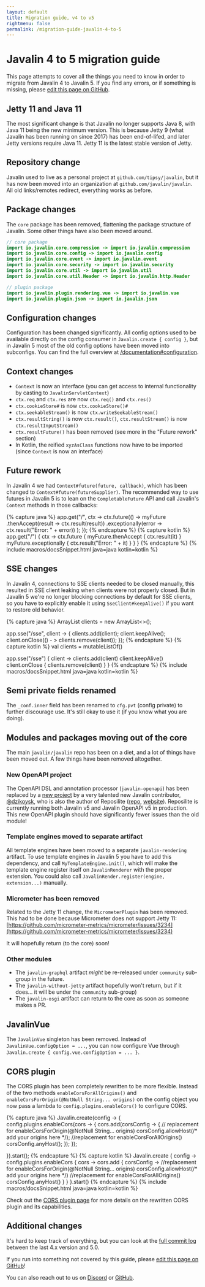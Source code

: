 ```yaml
---
layout: default
title: Migration guide, v4 to v5
rightmenu: false
permalink: /migration-guide-javalin-4-to-5
---
```


<h1 class="no-margin-top">Javalin 4 to 5 migration guide</h1>
This page attempts to cover all the things you need to know in order to migrate from Javalin 4 to Javalin 5.
If you find any errors, or if something is missing, please <a href="{{site.repourl}}/blob/master/{{page.path}}">edit this page on GitHub</a>.

## Jetty 11 and Java 11
The most significant change is that Javalin no longer supports Java 8, with Java 11 being the new minimum version.
This is because Jetty 9 (what Javalin has been running on since 2017) has been end-of-lifed, and later Jetty versions
require Java 11. Jetty 11 is the latest stable version of Jetty.

## Repository change
Javalin used to live as a personal project at `github.com/tipsy/javalin`, but it has now been moved into an
organization at `github.com/javalin/javalin`. All old links/remotes redirect, everything works as before.

## Package changes
The `core` package has been removed, flattening the package structure of Javalin.
Some other things have also been moved around.

```java
// core package
import io.javalin.core.compression -> import io.javalin.compression
import io.javalin.core.config -> import io.javalin.config
import io.javalin.core.event -> import io.javalin.event
import io.javalin.core.security -> import io.javalin.security
import io.javalin.core.util -> import io.javalin.util
import io.javalin.core.util.Header -> import io.javalin.http.Header

// plugin package
import io.javalin.plugin.rendering.vue -> import io.javalin.vue
import io.javalin.plugin.json -> import io.javalin.json
```

## Configuration changes
Configuration has been changed significantly. All config options used to be available
directly on the config consumer in `Javalin.create { config }`, but in Javalin 5 most
of the old config options have been moved into subconfigs. You can find the full overview at
[/documentation#configuration](/documentation#configuration).

## Context changes
* `Context` is now an interface (you can get access to internal functionality by casting to `JavalinServletContext`)
* `ctx.req` and `ctx.res` are now `ctx.req()` and `ctx.res()`
* `ctx.cookieStore#` is now `ctx.cookieStore()#`
* `ctx.seekableStream()` is now `ctx.writeSeekableStream()`
* `ctx.resultString()` is now `ctx.result()`, `ctx.resultStream()` is now `ctx.resultInputStream()`
* `ctx.resultFuture()` has been removed (see more in the "Future rework" section)
* In Kotlin, the reified `xyzAsClass` functions now have to be imported (since `Context` is now an interface)

## Future rework
In Javalin 4 we had `Context#future(future, callback)`,
which has been changed to `Context#future(futureSupplier)`. The recommended
way to use futures in Javalin 5 is to lean on the `CompletableFuture` API and
call Javalin's `Context` methods in those callbacks:

{% capture java %}
app.get("/", ctx ->
    ctx.future(() -> myFuture
        .thenAccept(result -> ctx.result(result))
        .exceptionally(error -> ctx.result("Error: " + error))
    );
});
{% endcapture %}
{% capture kotlin %}
app.get("/") { ctx ->
    ctx.future {
        myFuture.thenAccept { ctx.result(it) }
        myFuture.exceptionally { ctx.result("Error: " + it) }
    }
}
{% endcapture %}
{% include macros/docsSnippet.html java=java kotlin=kotlin %}

## SSE changes
In Javalin 4, connections to SSE clients needed to be closed manually, this resulted in SSE client leaking when clients were not properly closed.
But in Javalin 5 we're no longer blocking connections by default for SSE clients, so you have to explicitly enable it using `SseClient#keepAlive()` if you want to restore old behavior.

{% capture java %}
ArrayList<SseClient> clients = new ArrayList<>();

app.sse("/sse", client -> {
    clients.add(client);
    client.keepAlive();
    client.onClose(() - > clients.remove(client));
});
{% endcapture %}
{% capture kotlin %}
val clients = mutableListOf<SseClient>()

app.sse("/sse") { client ->
    clients.add(client)
    client.keepAlive()
    client.onClose { clients.remove(client) }
} 
{% endcapture %}
{% include macros/docsSnippet.html java=java kotlin=kotlin %}

## Semi private fields renamed
The `_conf.inner` field has been renamed to `cfg.pvt` (config private) to
further discourage use. It's still okay to use it (if you know what you are doing).

## Modules and packages moving out of the core
The main `javalin/javalin` repo has been on a diet, and a lot of things have been moved out.
A few things have been removed altogether.

### New OpenAPI project
The OpenAPI DSL and annotation processor (`javalin-openapi`) has been replaced by a
[new project](https://github.com/javalin/javalin-openapi) by a very talented
new Javalin contributor, [@dzikoysk](https://github.com/dzikoysk), who is also the author
of Reposilite ([repo](https://github.com/dzikoysk/reposilite), [website](https://reposilite.com/)).
Reposilite is currently running both
Javalin v5 and Javalin OpenAPI v5 in production.
This new OpenAPI plugin should have significantly fewer issues than the old module!

### Template engines moved to separate artifact
All template engines have been moved to a separate `javalin-rendering` artifact.
To use template engines in Javalin 5 you have to add this dependency, and call `MyTemplateEngine.init()`,
which will make the template engine register itself on `JavalinRenderer` with the proper extension.
You could also call `JavalinRender.register(engine, extension...)` manually.

### Micrometer has been removed
Related to the Jetty 11 change, the `MicrometerPlugin` has been removed. This had to be done because
Micrometer does not support Jetty 11:
[https://github.com/micrometer-metrics/micrometer/issues/3234](https://github.com/micrometer-metrics/micrometer/issues/3234)

It will hopefully return (to the core) soon!

### Other modules
* The `javalin-graphql` artifact *might* be re-released under `community` sub-group in the future.
* The `javalin-without-jetty` artifact hopefully won't return, but if it does... it will be under the `community` sub-group)
* The `javalin-osgi` artifact can return to the core as soon as someone makes a PR.

## JavalinVue
The `JavalinVue` singleton has been removed. Instead of `JavalinVue.configOption = ...`,
you can now configure Vue through `Javalin.create { config.vue.configOption = ... }`.

## CORS plugin

The CORS plugin has been completely rewritten to be more flexible. Instead of the two methods
`enableCorsForAllOrigins()` and `enableCorsForOrigin(@NotNull String... origins)` on the config object you now pass a
lambda to `config.plugins.enableCors()` to configure CORS.

{% capture java %}
Javalin.create(config -> {
config.plugins.enableCors(cors -> {
    cors.add(corsConfig -> {
        // replacement for enableCorsForOrigin(@NotNull String... origins)
        corsConfig.allowHost(/* add your origins here */);
        //replacement for enableCorsForAllOrigins()
        corsConfig.anyHost();
    });
});

}).start();
{% endcapture %}
{% capture kotlin %}
Javalin.create { config ->
config.plugins.enableCors { cors ->
    cors.add { corsConfig ->
        //replacement for enableCorsForOrigin(@NotNull String... origins)
        corsConfig.allowHost(/* add your origins here */)
        //replacement for enableCorsForAllOrigins()
        corsConfig.anyHost()
    }
}
}.start()
{% endcapture %}
{% include macros/docsSnippet.html java=java kotlin=kotlin %}

Check out the [CORS plugin page](/plugins/cors) for more details on the rewritten CORS plugin and its capabilities.


## Additional changes
It's hard to keep track of everything, but you can look at the
[full commit log](https://github.com/javalin/javalin/compare/de573edb60927b21e4e54831a465202e764cf925...49aa806af8199bc4c1ef01dee927f8268226ea1e)
between the last 4.x version and 5.0.

If you run into something not covered by this guide, please <a href="{{site.repourl}}/blob/master/{{page.path}}">edit this page on GitHub</a>!

You can also reach out to us on
[Discord](https://discord.com/invite/sgak4e5NKv) or
[GitHub](https://github.com/tipsy/javalin).
